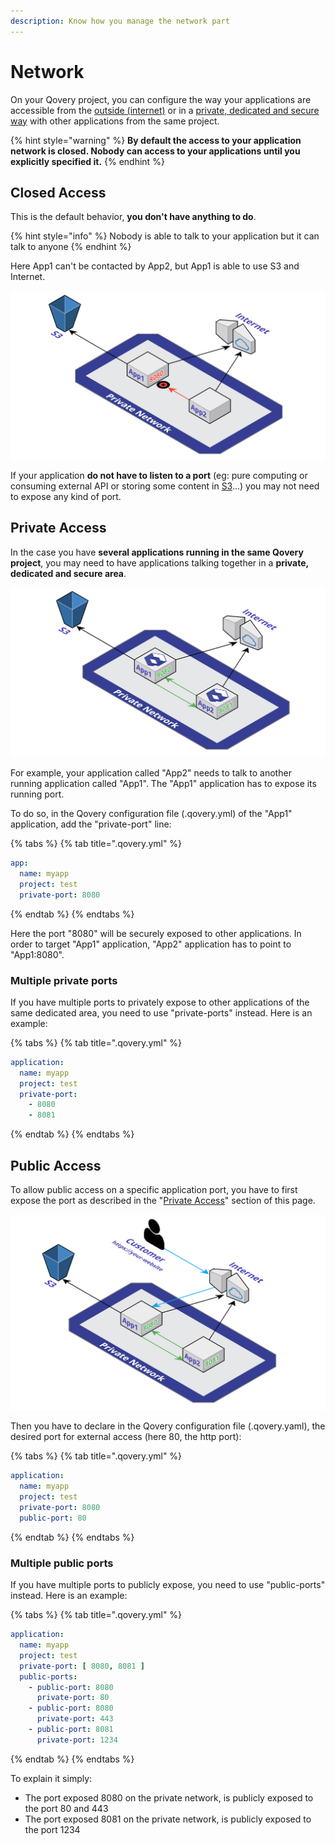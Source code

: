 ```yaml
---
description: Know how you manage the network part
---
```


# Network

On your Qovery project, you can configure the way your applications are accessible from the [outside \(internet\)](./#public-access) or in a [private, dedicated and secure way](./#private-access) with other applications from the same project.

{% hint style="warning" %}
**By default the access to your application network is closed. Nobody can access to your applications until you explicitly specified it.**
{% endhint %}

## Closed Access

This is the default behavior, **you don't have anything to do**.

{% hint style="info" %}
Nobody is able to talk to your application but it can talk to anyone
{% endhint %}

Here App1 can't be contacted by App2, but App1 is able to use S3 and Internet.

![](../../.gitbook/assets/qovery-closed-network.png)

If your application **do not have to listen to a port** \(eg: pure computing or consuming external API or storing some content in [S3](../storage/s3.md)...\) you may not need to expose any kind of port. 

## Private Access

In the case you have **several applications running in the same Qovery project**, you may need to have applications talking together in a **private, dedicated and secure area**.

![](../../.gitbook/assets/qovery-private-network.png)

For example, your application called "App2" needs to talk to another running application called "App1". The "App1" application has to expose its running port.

To do so, in the Qovery configuration file \(.qovery.yml\) of the "App1" application, add the "private-port" line:

{% tabs %}
{% tab title=".qovery.yml" %}
```yaml
app:
  name: myapp
  project: test
  private-port: 8080
```
{% endtab %}
{% endtabs %}

Here the port "8080" will be securely exposed to other applications. In order to target "App1" application, "App2" application has to point to "App1:8080".

### Multiple private ports

If you have multiple ports to privately expose to other applications of the same dedicated area, you need to use "private-ports" instead. Here is an example:

{% tabs %}
{% tab title=".qovery.yml" %}
```yaml
application:
  name: myapp
  project: test
  private-port:
    - 8080
    - 8081
```
{% endtab %}
{% endtabs %}

## Public Access

To allow public access on a specific application port, you have to first expose the port as described in the "[Private Access](./#private-access)" section of this page.

![](../../.gitbook/assets/qovery-pulic-network.png)

Then you have to declare in the Qovery configuration file \(.qovery.yaml\), the desired port for external access \(here 80, the http port\):

{% tabs %}
{% tab title=".qovery.yml" %}
```yaml
application:
  name: myapp
  project: test
  private-port: 8080
  public-port: 80
```
{% endtab %}
{% endtabs %}

### Multiple public ports

If you have multiple ports to publicly expose, you need to use "public-ports" instead. Here is an example:

{% tabs %}
{% tab title=".qovery.yml" %}
```yaml
application:
  name: myapp
  project: test
  private-port: [ 8080, 8081 ]
  public-ports:
    - public-port: 8080
      private-port: 80
    - public-port: 8080
      private-port: 443
    - public-port: 8081
      private-port: 1234
```
{% endtab %}
{% endtabs %}

To explain it simply:

* The port exposed 8080 on the private network, is publicly exposed to the port 80 and 443
* The port exposed 8081 on the private network, is publicly exposed to the port 1234

